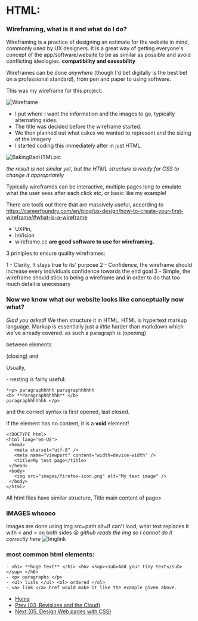 # HTML:

### Wireframing, what is it and what do I do?

Wireframing is a practice of designing an estimate for the website in mind, commonly used by UX designers.
It is a great way of getting everyone's concept of the app/software/website to be as similar as possible and avoid conflicting ideologies. **compatibility and easeability**

Wireframes can be done *anywhere* (though I'd bet digitally is the best bet on a professional standard), from pen and paper to using software. 

This was my wireframe for this project: 

![Wireframe](https://user-images.githubusercontent.com/122787483/213161145-493a5a18-8c4b-4f5a-aa5c-6a35f490076e.png)

- I put where I want the information and the images to go, typically alternating sides.
- The title was decided before the wireframe started.
- We then planned out what cakes we wanted to represent and the sizing of the imagery
- I started coding this immediately after in just HTML.

![BakingBadHTMLpic](https://user-images.githubusercontent.com/122787483/213159412-c36546d5-85a0-4742-bdb1-fcef8039ccb1.png)

*the result is not similar yet, but the HTML structure is ready for CSS to change it appropriately*

Typically wireframes can be interactive, multiple pages long to emulate what the user sees after each click etc, or basic like my example! 

There are tools out there that are massively useful, according to https://careerfoundry.com/en/blog/ux-design/how-to-create-your-first-wireframe/#what-is-a-wireframe 

- UXPin, 
- InVision
- wireframe.cc
**are good software to use for wireframing.**

3 priniples to ensure quality wireframes:

1 - Clarity, It stays true to its' purpose
2 - Confidence, the wireframe should increase every individuals confidence towards the end goal
3 - Simple, the wireframe should stick to being a wireframe and in order to do that too much detail is unecessary

### Now we know what our website looks like conceptually now what?

*Glad you asked!* 
We then structure it in HTML, HTML is hypertext markup language.
Markup is essentially just a *little* harder than markdown which we've already covered.
as such a paragraph is (opening)<p> between elements </p>(closing) and **<always have to be closed/>**

Usually, <p> <b> </b> </p> - nesting is fairly useful:

    *<p> paragraphhhhh paragraphhhhhh
    <b> **Paragraphhhhhh** </b>
    paragraphhhhhhh </p>

and the correct syntax is first opened, last closed.

if the element has no content, it is a **void** element!

    <!DOCTYPE html>
    <html lang="en-US">
     <head>
       <meta charset="utf-8" />
       <meta name="viewport" content="width=device-width" />
       <title>My test page</title>
     </head>
     <body>
       <img src="images/firefox-icon.png" alt="My test image" />
     </body>
    </html>

All html files have similar structure, <!doctype html> <html> <head> Title </head> <body> main content of page> </body> </html>

### IMAGES whoooo

Images are done using img src=path alt=if can't load, what text replaces it with < and > on both sides 😢
*github reads the img so I cannot do it correctly here*
![Imglink](https://www.simplilearn.com/ice9/free_resources_article_thumb/adding-html-images.PNG)

### most common html elements:

    - <h1> **huge text** </h1> <h6> <sup><sub>Add your tiny text</sub></sup> </h6> 
    - <p> paragraphs </p>
    - <ul> lists </ul> <ol> ordered </ol>
    - <a> link </a> href would make it like the example given above.
    
* [Home](../README.md)
* [Prev (03, Revisions and the Cloud)](./03RevisionsAndTheCloud.md)
* [Next (05, Design Web pages with CSS)](./05DesignWithCSS.md)
